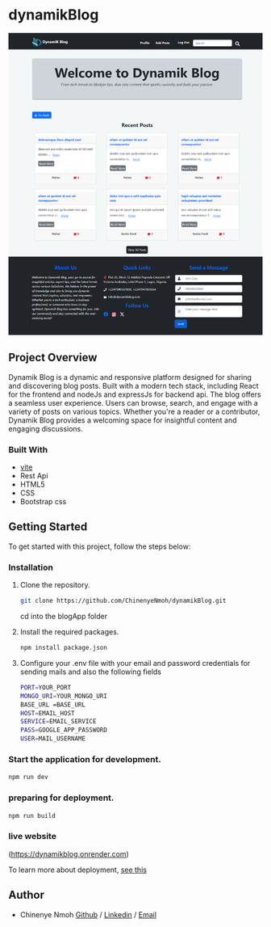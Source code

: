 # dynamikBlog

![Homepage](dynamikBlog.png)

## Project Overview

Dynamik Blog is a dynamic and responsive platform designed for sharing and discovering blog posts. Built with a modern tech stack, including React for the frontend and nodeJs and expressJs for backend api. The blog offers a seamless user experience. Users can browse, search, and engage with a variety of posts on various topics. Whether you're a reader or a contributor, Dynamik Blog provides a welcoming space for insightful content and engaging discussions.

### Built With

- [vite](https://vitejs.dev/guide/)
- Rest Api
- HTML5
- CSS
- Bootstrap css

## Getting Started

To get started with this project, follow the steps below:

### Installation

1. Clone the repository.

   ```sh
   git clone https://github.com/ChinenyeNmoh/dynamikBlog.git
   ```

   cd into the blogApp folder

2. Install the required packages.
   ```sh
   npm install package.json
   ```
3. Configure your .env file with your email and password credentials for sending mails and also the following fields

   ```sh
   PORT=YOUR_PORT
   MONGO_URI=YOUR_MONGO_URI
   BASE_URL =BASE_URL
   HOST=EMAIL_HOST
   SERVICE=EMAIL_SERVICE
   PASS=GOOGLE_APP_PASSWORD
   USER=MAIL_USERNAME

   ```

### Start the application for development.

```sh
npm run dev
```

### preparing for deployment.

```sh
npm run build
```

### live website

(https://dynamikblog.onrender.com)

To learn more about deployment, [see this](https://vitejs.dev/guide/static-deploy.html)

## Author

- Chinenye Nmoh [Github](https://github.com/ChinenyeNmoh/) / [Linkedin](https://www.linkedin.com/in/chinenye-nmoh-88479699/) / [Email](chinenyeumeaku@gmail.com)
